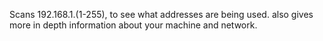 Scans 192.168.1.(1-255), to see what addresses are being used. also gives more in depth information about your machine and network.